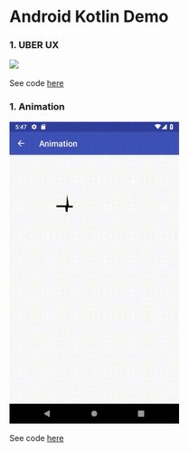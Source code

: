 # Android Kotlin Demo



### 1. UBER UX

<img src="https://github.com/punit9l/Android-Kotlin-Demo/raw/master/screen_shots/uber_ux.gif" width=300></img>

See code [here](https://github.com/punit9l/Android-Kotlin-Demo/tree/master/app/src/main/java/com/t9l/androidkotlindemo/uberUX)


### 1. Animation

<img src="https://github.com/punit9l/Android-Kotlin-Demo/raw/master/screen_shots/heart_loading.gif" width=300></img>

See code [here](https://github.com/punit9l/Android-Kotlin-Demo/tree/master/app/src/main/java/com/t9l/androidkotlindemo/avd)
